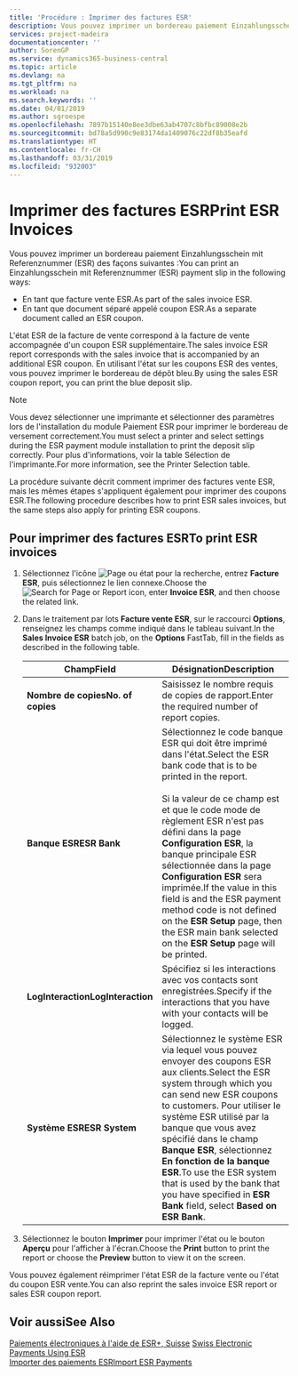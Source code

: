 ```yaml
---
title: 'Procédure : Imprimer des factures ESR'
description: Vous pouvez imprimer un bordereau paiement Einzahlungsschein mit Referenznummer (ESR) de plusieurs façons.
services: project-madeira
documentationcenter: ''
author: SorenGP
ms.service: dynamics365-business-central
ms.topic: article
ms.devlang: na
ms.tgt_pltfrm: na
ms.workload: na
ms.search.keywords: ''
ms.date: 04/01/2019
ms.author: sgroespe
ms.openlocfilehash: 7897b15140e8ee3dbe63ab4707c8bfbc89008e2b
ms.sourcegitcommit: bd78a5d990c9e83174da1409076c22df8b35eafd
ms.translationtype: HT
ms.contentlocale: fr-CH
ms.lasthandoff: 03/31/2019
ms.locfileid: "932003"
---
```

# <a name="print-esr-invoices"></a><span data-ttu-id="5443b-103">Imprimer des factures ESR</span><span class="sxs-lookup"><span data-stu-id="5443b-103">Print ESR Invoices</span></span>
<span data-ttu-id="5443b-104">Vous pouvez imprimer un bordereau paiement Einzahlungsschein mit Referenznummer (ESR) des façons suivantes :</span><span class="sxs-lookup"><span data-stu-id="5443b-104">You can print an Einzahlungsschein mit Referenznummer (ESR) payment slip in the following ways:</span></span>  

- <span data-ttu-id="5443b-105">En tant que facture vente ESR.</span><span class="sxs-lookup"><span data-stu-id="5443b-105">As part of the sales invoice ESR.</span></span>  
- <span data-ttu-id="5443b-106">En tant que document séparé appelé coupon ESR.</span><span class="sxs-lookup"><span data-stu-id="5443b-106">As a separate document called an ESR coupon.</span></span>  

<span data-ttu-id="5443b-107">L'état ESR de la facture de vente correspond à la facture de vente accompagnée d'un coupon ESR supplémentaire.</span><span class="sxs-lookup"><span data-stu-id="5443b-107">The sales invoice ESR report corresponds with the sales invoice that is accompanied by an additional ESR coupon.</span></span> <span data-ttu-id="5443b-108">En utilisant l'état sur les coupons ESR des ventes, vous pouvez imprimer le bordereau de dépôt bleu.</span><span class="sxs-lookup"><span data-stu-id="5443b-108">By using the sales ESR coupon report, you can print the blue deposit slip.</span></span>  

> [!NOTE]  
>  <span data-ttu-id="5443b-109">Vous devez sélectionner une imprimante et sélectionner des paramètres lors de l'installation du module Paiement ESR pour imprimer le bordereau de versement correctement.</span><span class="sxs-lookup"><span data-stu-id="5443b-109">You must select a printer and select settings during the ESR payment module installation to print the deposit slip correctly.</span></span> <span data-ttu-id="5443b-110">Pour plus d'informations, voir la table Sélection de l'imprimante.</span><span class="sxs-lookup"><span data-stu-id="5443b-110">For more information, see the Printer Selection table.</span></span>  

<span data-ttu-id="5443b-111">La procédure suivante décrit comment imprimer des factures vente ESR, mais les mêmes étapes s'appliquent également pour imprimer des coupons ESR.</span><span class="sxs-lookup"><span data-stu-id="5443b-111">The following procedure describes how to print ESR sales invoices, but the same steps also apply for printing ESR coupons.</span></span>  

## <a name="to-print-esr-invoices"></a><span data-ttu-id="5443b-112">Pour imprimer des factures ESR</span><span class="sxs-lookup"><span data-stu-id="5443b-112">To print ESR invoices</span></span>  

1.  <span data-ttu-id="5443b-113">Sélectionnez l'icône ![Page ou état pour la recherche](../../media/ui-search/search_small.png "Page ou état pour la recherche"), entrez **Facture ESR**, puis sélectionnez le lien connexe.</span><span class="sxs-lookup"><span data-stu-id="5443b-113">Choose the ![Search for Page or Report](../../media/ui-search/search_small.png "Search for Page or Report icon") icon, enter **Invoice ESR**, and then choose the related link.</span></span>  
2.  <span data-ttu-id="5443b-114">Dans le traitement par lots **Facture vente ESR**, sur le raccourci **Options**, renseignez les champs comme indiqué dans le tableau suivant.</span><span class="sxs-lookup"><span data-stu-id="5443b-114">In the **Sales Invoice ESR** batch job, on the **Options** FastTab, fill in the fields as described in the following table.</span></span>  

    |<span data-ttu-id="5443b-115">Champ</span><span class="sxs-lookup"><span data-stu-id="5443b-115">Field</span></span>|<span data-ttu-id="5443b-116">Désignation</span><span class="sxs-lookup"><span data-stu-id="5443b-116">Description</span></span>|  
    |---------------------------------|---------------------------------------|  
    |<span data-ttu-id="5443b-117">**Nombre de copies**</span><span class="sxs-lookup"><span data-stu-id="5443b-117">**No. of copies**</span></span>|<span data-ttu-id="5443b-118">Saisissez le nombre requis de copies de rapport.</span><span class="sxs-lookup"><span data-stu-id="5443b-118">Enter the required number of report copies.</span></span>|  
    |<span data-ttu-id="5443b-119">**Banque ESR**</span><span class="sxs-lookup"><span data-stu-id="5443b-119">**ESR Bank**</span></span>|<span data-ttu-id="5443b-120">Sélectionnez le code banque ESR qui doit être imprimé dans l'état.</span><span class="sxs-lookup"><span data-stu-id="5443b-120">Select the ESR bank code that is to be printed in the report.</span></span><br /><br /> <span data-ttu-id="5443b-121">Si la valeur de ce champ est <Blank> et que le code mode de règlement ESR n'est pas défini dans la page **Configuration ESR**, la banque principale ESR sélectionnée dans la page **Configuration ESR** sera imprimée.</span><span class="sxs-lookup"><span data-stu-id="5443b-121">If the value in this field is <Blank> and the ESR payment method code is not defined on the **ESR Setup** page, then the ESR main bank selected on the **ESR Setup** page will be printed.</span></span>|  
    |<span data-ttu-id="5443b-122">**LogInteraction**</span><span class="sxs-lookup"><span data-stu-id="5443b-122">**LogInteraction**</span></span>|<span data-ttu-id="5443b-123">Spécifiez si les interactions avec vos contacts sont enregistrées.</span><span class="sxs-lookup"><span data-stu-id="5443b-123">Specify if the interactions that you have with your contacts will be logged.</span></span>|  
    |<span data-ttu-id="5443b-124">**Système ESR**</span><span class="sxs-lookup"><span data-stu-id="5443b-124">**ESR System**</span></span>|<span data-ttu-id="5443b-125">Sélectionnez le système ESR via lequel vous pouvez envoyer des coupons ESR aux clients.</span><span class="sxs-lookup"><span data-stu-id="5443b-125">Select the ESR system through which you can send new ESR coupons to customers.</span></span> <span data-ttu-id="5443b-126">Pour utiliser le système ESR utilisé par la banque que vous avez spécifié dans le champ **Banque ESR**, sélectionnez **En fonction de la banque ESR**.</span><span class="sxs-lookup"><span data-stu-id="5443b-126">To use the ESR system that is used by the bank that you have specified in **ESR Bank** field, select **Based on ESR Bank**.</span></span>|  

3.  <span data-ttu-id="5443b-127">Sélectionnez le bouton **Imprimer** pour imprimer l'état ou le bouton **Aperçu** pour l'afficher à l'écran.</span><span class="sxs-lookup"><span data-stu-id="5443b-127">Choose the **Print** button to print the report or choose the **Preview** button to view it on the screen.</span></span>  

<span data-ttu-id="5443b-128">Vous pouvez également réimprimer l'état ESR de la facture vente ou l'état du coupon ESR vente.</span><span class="sxs-lookup"><span data-stu-id="5443b-128">You can also reprint the sales invoice ESR report or sales ESR coupon report.</span></span>  

## <a name="see-also"></a><span data-ttu-id="5443b-129">Voir aussi</span><span class="sxs-lookup"><span data-stu-id="5443b-129">See Also</span></span>  
 <span data-ttu-id="5443b-130">[Paiements électroniques à l'aide de ESR+, Suisse](swiss-electronic-payments-using-esr.md) </span><span class="sxs-lookup"><span data-stu-id="5443b-130">[Swiss Electronic Payments Using ESR](swiss-electronic-payments-using-esr.md) </span></span>  
 [<span data-ttu-id="5443b-131">Importer des paiements ESR</span><span class="sxs-lookup"><span data-stu-id="5443b-131">Import ESR Payments</span></span>](how-to-import-esr-payments.md)
